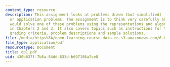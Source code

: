 ```yaml
---
content_type: resource
description: This assignment looks at problems drawn (but simplified) from real research
  or application problems. The assignment is to think very carefully about how you
  would solve one of these problems using the representations and algorithms covered
  in Chapters 2 and 3. It also covers topics such as instructions for the assignment,
  grading criteria, problem descriptions and sample solutions.
file: /media/https%3A/open-learning-course-data-rc.s3.amazonaws.com/6-034-artificial-intelligence-spring-2005/430b637f7b8a84dd833db697186a7ce8_dp1.pdf
file_type: application/pdf
resourcetype: Document
title: dp1.pdf
uid: 430b637f-7b8a-84dd-833d-b697186a7ce8
---
```

